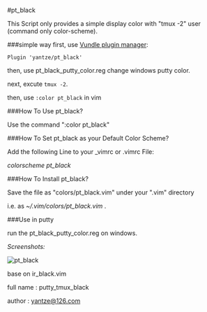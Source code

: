 #pt_black

This Script only provides a simple display color with "tmux -2" user (command only color-scheme).

###simple way
first, use [Vundle plugin manager](http://github.com/gmarik/Vundle.vim):
```
Plugin 'yantze/pt_black'
```
then, use pt_black_putty_color.reg change windows putty color.

next, excute `tmux -2`.

then, use `:color pt_black` in vim




###How To Use pt_black?

Use the command ":color pt_black"


###How To Set pt_black as your Default Color Scheme?

Add the following Line to your _vimrc or .vimrc File:

*colorscheme pt_black*


###How To Install pt_black?

Save the file as "colors/pt_black.vim" under your ".vim" directory

i.e. as *~/.vim/colors/pt_black.vim* .


###Use in putty

run the pt_black_putty_color.reg on windows.


*Screenshots:*


![pt_black](https://raw.github.com/yantze/pt_black/master/Images/Screenshot_1.png)


base on ir_black.vim

full name : putty_tmux_black

author : yantze@126.com
